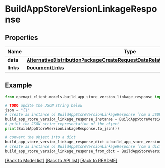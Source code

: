 # BuildAppStoreVersionLinkageResponse


## Properties

Name | Type | Description | Notes
------------ | ------------- | ------------- | -------------
**data** | [**AlternativeDistributionPackageCreateRequestDataRelationshipsAppStoreVersionData**](AlternativeDistributionPackageCreateRequestDataRelationshipsAppStoreVersionData.md) |  | 
**links** | [**DocumentLinks**](DocumentLinks.md) |  | 

## Example

```python
from openapi_client.models.build_app_store_version_linkage_response import BuildAppStoreVersionLinkageResponse

# TODO update the JSON string below
json = "{}"
# create an instance of BuildAppStoreVersionLinkageResponse from a JSON string
build_app_store_version_linkage_response_instance = BuildAppStoreVersionLinkageResponse.from_json(json)
# print the JSON string representation of the object
print(BuildAppStoreVersionLinkageResponse.to_json())

# convert the object into a dict
build_app_store_version_linkage_response_dict = build_app_store_version_linkage_response_instance.to_dict()
# create an instance of BuildAppStoreVersionLinkageResponse from a dict
build_app_store_version_linkage_response_from_dict = BuildAppStoreVersionLinkageResponse.from_dict(build_app_store_version_linkage_response_dict)
```
[[Back to Model list]](../README.md#documentation-for-models) [[Back to API list]](../README.md#documentation-for-api-endpoints) [[Back to README]](../README.md)


